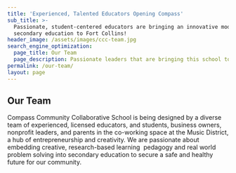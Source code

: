 ```yaml
---
title: 'Experienced, Talented Educators Opening Compass'
sub_title: >-
  Passionate, student-centered educators are bringing an innovative model of
  secondary education to Fort Collins!
header_image: /assets/images/ccc-team.jpg
search_engine_optimization:
  page_title: Our Team
  page_description: Passionate leaders that are bringing this school to life.
permalink: /our-team/
layout: page
---
```


## Our Team

Compass Community Collaborative School is being designed by a diverse team of experienced, licensed educators, and students, business owners, nonprofit leaders, and parents in the co-working space at the Music District, a hub of entrepreneurship and creativity. We are passionate about embedding creative, research-based learning  pedagogy and real world problem solving into secondary education to secure a safe and healthy future for our community.